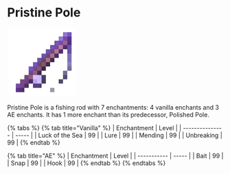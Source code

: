 # Pristine Pole

![](<../../.gitbook/assets/Polished Pole.gif>)

Pristine Pole is a fishing rod with 7 enchantments: 4 vanilla enchants and 3 AE enchants. It has 1 more enchant than its predecessor, Polished Pole.

{% tabs %}
{% tab title="Vanilla" %}
| Enchantment     | Level |
| --------------- | ----- |
| Luck of the Sea | 99    |
| Lure            | 99    |
| Mending         | 99    |
| Unbreaking      | 99    |
{% endtab %}

{% tab title="AE" %}
| Enchantment | Level |
| ----------- | ----- |
| Bait        | 99    |
| Snap        | 99    |
| Hook        | 99    |
{% endtab %}
{% endtabs %}
